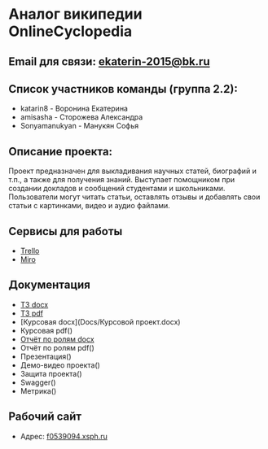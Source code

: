 # Аналог википедии OnlineCyclopedia


## Email для связи: ekaterin-2015@bk.ru

## Список участников команды (группа 2.2):
-  katarin8 - Воронина Екатерина
-  amisasha - Сторожева Александра
-  Sonyamanukyan  - Манукян Софья

## Описание проекта:
Проект предназначен для выкладивания научных статей, биографий и т.п., а также для получения знаний. Выступает помощником при 
создании докладов и сообщений студентами и школьниками. 
Пользователи могут читать статьи, оставлять отзывы и добавлять свои статьи с картинками, видео и аудио файлами. 

## Сервисы для работы
-  [Trello](https://trello.com/b/ZpY26Q01/%D1%80%D0%B0%D0%B7%D1%80%D0%B0%D0%B1%D0%BE%D1%82%D0%BA%D0%B0)
-  [Miro](https://miro.com/app/board/o9J_lOQyZVc=/)

## Документация
-  [ТЗ docx](https://github.com/katarin8/wiki/blob/docs/Docs/%D0%A2%D0%97%20%D0%B3%D1%80%D1%83%D0%BF%D0%BF%D0%B0%202.2%20%D0%BD%D0%B0%2025.03.21.docx)
-  [ТЗ pdf](https://github.com/katarin8/wiki/blob/docs/Docs/%D0%A2%D0%97%20%D0%B3%D1%80%D1%83%D0%BF%D0%BF%D0%B0%202.2%20%D0%BD%D0%B0%2025.03.21.pdf)
-  [Курсовая docx](Docs/Курсовой проект.docx)
-  Курсовая pdf()
-  [Отчёт по ролям docx](https://github.com/katarin8/wiki/blob/main/Docs/%D0%9E%D1%82%D1%87%D1%91%D1%82%20%D0%BF%D0%BE%20%D0%BF%D1%80%D0%BE%D0%B4%D0%B5%D0%BB%D0%B0%D0%BD%D0%BD%D0%BE%D0%B9%20%D1%80%D0%B0%D0%B1%D0%BE%D1%82%D0%B5.docx)
-  Отчёт по ролям pdf()
-  Презентация()
-  Демо-видео проекта()
-  Защита проекта()
-  Swagger()
-  Метрика()

## Рабочий сайт 
-   Адрес: [f0539094.xsph.ru](http://f0539094.xsph.ru/)
